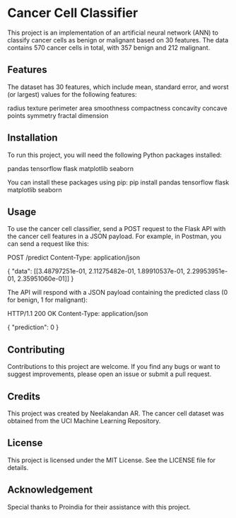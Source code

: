 
# Cancer Cell Classifier

This project is an implementation of an artificial neural network (ANN) to classify cancer cells as benign or malignant based on 30 features. The data contains 570 cancer cells in total, with 357 benign and 212 malignant.
## Features
The dataset has 30 features, which include mean, standard error, and worst (or largest) values for the following features:

radius
texture
perimeter
area
smoothness
compactness
concavity
concave points
symmetry
fractal dimension
## Installation
To run this project, you will need the following Python packages installed:

pandas
tensorflow
flask
matplotlib
seaborn

You can install these packages using pip:
pip install pandas tensorflow flask matplotlib seaborn
## Usage

To use the cancer cell classifier, send a POST request to the Flask API with the cancer cell features in a JSON payload. For example, in Postman, you can send a request like this:

POST /predict
Content-Type: application/json

{
    "data": [[3.48797251e-01, 2.11275482e-01, 1.89910537e-01, 2.29953951e-01, 2.35951060e-01]]
}

The API will respond with a JSON payload containing the predicted class (0 for benign, 1 for malignant):

HTTP/1.1 200 OK
Content-Type: application/json

{
    "prediction": 0
}

## Contributing
Contributions to this project are welcome. If you find any bugs or want to suggest improvements, please open an issue or submit a pull request.
## Credits
This project was created by Neelakandan AR. The cancer cell dataset was obtained from the UCI Machine Learning Repository.
## License
This project is licensed under the MIT License. See the LICENSE file for details.
## Acknowledgement
Special thanks to Proindia for their assistance with this project.
